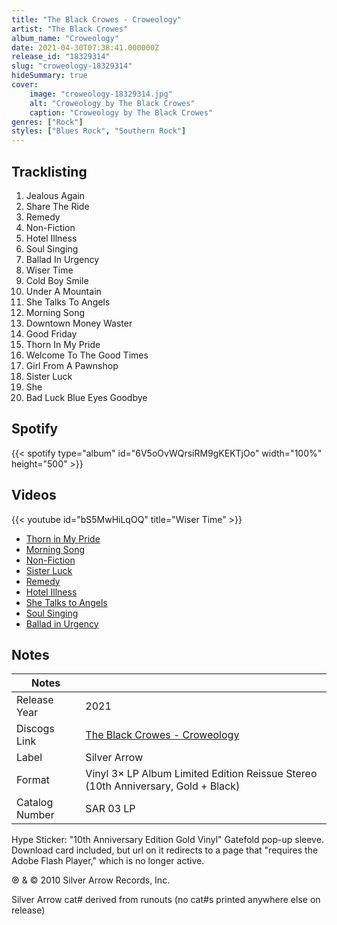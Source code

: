 ```yaml
---
title: "The Black Crowes - Croweology"
artist: "The Black Crowes"
album_name: "Croweology"
date: 2021-04-30T07:38:41.000000Z
release_id: "18329314"
slug: "croweology-18329314"
hideSummary: true
cover:
    image: "croweology-18329314.jpg"
    alt: "Croweology by The Black Crowes"
    caption: "Croweology by The Black Crowes"
genres: ["Rock"]
styles: ["Blues Rock", "Southern Rock"]
---
```


## Tracklisting
1. Jealous Again
2. Share The Ride
3. Remedy
4. Non-Fiction
5. Hotel Illness
6. Soul Singing
7. Ballad In Urgency
8. Wiser Time
9. Cold Boy Smile
10. Under A Mountain
11. She Talks To Angels
12. Morning Song
13. Downtown Money Waster
14. Good Friday
15. Thorn In My Pride
16. Welcome To The Good Times
17. Girl From A Pawnshop
18. Sister Luck
19. She
20. Bad Luck Blue Eyes Goodbye


## Spotify
{{< spotify type="album" id="6V5oOvWQrsiRM9gKEKTjOo" width="100%" height="500" >}}



## Videos
{{< youtube id="bS5MwHiLqOQ" title="Wiser Time" >}}
- [Thorn in My Pride](https://www.youtube.com/watch?v=hbk8NM2XLbY)
- [Morning Song](https://www.youtube.com/watch?v=l3BgyfsjgV0)
- [Non-Fiction](https://www.youtube.com/watch?v=WI13i7SMsz4)
- [Sister Luck](https://www.youtube.com/watch?v=CWsm2eJjihg)
- [Remedy](https://www.youtube.com/watch?v=uge7HKkF_Ro)
- [Hotel Illness](https://www.youtube.com/watch?v=anxlw3cQyfk)
- [She Talks to Angels](https://www.youtube.com/watch?v=B_8fDDIxbgs)
- [Soul Singing](https://www.youtube.com/watch?v=olVG7oKsWEo)
- [Ballad in Urgency](https://www.youtube.com/watch?v=sgfPKR5i9oc)

## Notes
| Notes          |             |
| ---------------| ----------- |
| Release Year   | 2021 |
| Discogs Link   | [The Black Crowes - Croweology](https://www.discogs.com/release/18329314-The-Black-Crowes-Croweology) |
| Label          | Silver Arrow |
| Format         | Vinyl 3× LP Album Limited Edition Reissue Stereo (10th Anniversary, Gold + Black) |
| Catalog Number | SAR 03 LP |

Hype Sticker: "10th Anniversary Edition Gold Vinyl"
Gatefold pop-up sleeve.
Download card included, but url on it redirects to a page that "requires the Adobe Flash Player," which is no longer active.

℗ & © 2010 Silver Arrow Records, Inc.

Silver Arrow cat# derived from runouts (no cat#s printed anywhere else on release)
